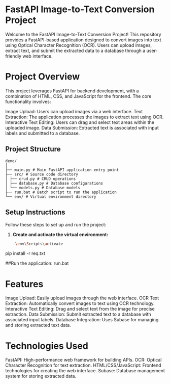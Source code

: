 # FastAPI Image-to-Text Conversion Project

Welcome to the FastAPI Image-to-Text Conversion Project! This repository provides a FastAPI-based application designed to convert images into text using Optical Character Recognition (OCR). Users can upload images, extract text, and submit the extracted data to a database through a user-friendly web interface.

# Project Overview

This project leverages FastAPI for backend development, with a combination of HTML, CSS, and JavaScript for the frontend. The core functionality involves:

Image Upload: Users can upload images via a web interface.
Text Extraction: The application processes the images to extract text using OCR.
Interactive Text Editing: Users can drag and select text areas within the uploaded image.
Data Submission: Extracted text is associated with input labels and submitted to a database.


## Project Structure
```
demo/
│
├── main.py # Main FastAPI application entry point
├── src/ # Source code directory
│ ├── crud.py # CRUD operations
│ ├── database.py # Database configurations
│ └── models.py # Database models
├── run.bat # Batch script to run the application
└── env/ # Virtual environment directory
```

## Setup Instructions

Follow these steps to set up and run the project:

1. **Create and activate the virtual environment:**

   ```sh
   .\env\Scripts\activate

pip install -r req.txt


##Run the application:
run.bat


# Features
Image Upload: Easily upload images through the web interface.
OCR Text Extraction: Automatically convert images to text using OCR technology.
Interactive Text Editing: Drag and select text from the image for precise extraction.
Data Submission: Submit extracted text to a database with associated input labels.
Database Integration: Uses Subase for managing and storing extracted text data.

# Technologies Used
FastAPI: High-performance web framework for building APIs.
OCR: Optical Character Recognition for text extraction.
HTML/CSS/JavaScript: Frontend technologies for creating the web interface.
Subase: Database management system for storing extracted data.

